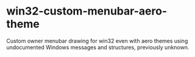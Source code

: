 # win32-custom-menubar-aero-theme
Custom owner menubar drawing for win32 even with aero themes using undocumented Windows messages and structures, previously unknown.
